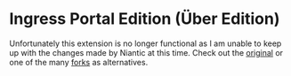 Ingress Portal Edition (Über Edition)
======================

Unfortunately this extension is no longer functional as I am unable to keep up with the changes made by Niantic at this time. Check out the [original](https://github.com/mindon/ingress-portals-finder) or one of the many [forks](https://github.com/mindon/ingress-portals-finder/network) as alternatives.